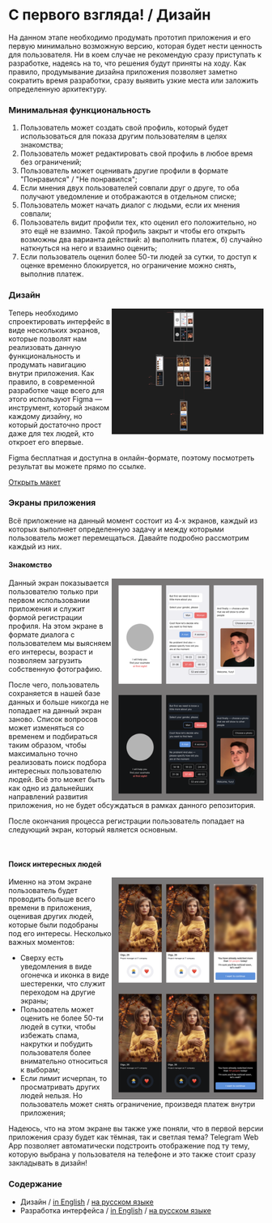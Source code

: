 # С первого взгляда! / Дизайн

На данном этапе необходимо продумать прототип приложения и его первую минимально возможную версию, которая будет нести ценность для пользователя.
Ни в коем случае не рекомендую сразу приступать к разработке, надеясь на то, что решения будут приняты на ходу. Как правило, продумывание дизайна приложения
позволяет заметно сократить время разработки, сразу выявить узкие места или заложить определенную архитектуру.

### Минимальная функциональность

1. Пользователь может создать свой профиль, который будет использоваться для показа другим пользователям в целях знакомства;
2. Пользователь может редактировать свой профиль в любое время без ограничений;
3. Пользователь может оценивать другие профили в формате "Понравился" / "Не понравился";
4. Если мнения двух пользователей совпали друг о друге, то оба получают уведомление и отображаются в отдельном списке;
5. Пользователь может начать диалог с людьми, если их мнения совпали;
6. Пользователь видит профили тех, кто оценил его положительно, но это ещё не взаимно. Такой профиль закрыт и чтобы его открыть возможны два варианта действий: а) выполнить платеж, б) случайно наткнуться на него и взаимно оценить;
7. Если пользователь оценил более 50-ти людей за сутки, то доступ к оценке временно блокируется, но ограничение можно снять, выполнив платеж.

### Дизайн

<img align="right" width="300" height="248" src="../images/design-screenshot.png">

Теперь необходимо спроектировать интерфейс в виде нескольких экранов, которые позволят нам реализовать данную функциональность и продумать навигацию внутри приложения. Как правило, в современной разработке чаще всего для этого используют Figma — инструмент, который знаком каждому дизайну, но который достаточно прост даже для тех людей, кто откроет его впервые.

Figma бесплатная и доступна в онлайн-формате, поэтому посмотреть результат вы можете прямо по ссылке.

[Открыть макет](https://www.figma.com/file/Zg8AVusk4C620Vsvy7uiyu/At-first-sight!?type=design&node-id=0%3A1&mode=design&t=qsCjvDPdpzYcKCqL-1)

### Экраны приложения

Всё приложение на данный момент состоит из 4-х экранов, каждый из которых выполняет определенную задачу и между которыми пользователь может перемещаться.
Давайте подробно рассмотрим каждый из них.

#### Знакомство

<img align="right" width="300" height="438" src="../images/design-welcome-screen.png">

Данный экран показывается пользователю только при первом использовании приложения и служит формой регистрации профиля. На этом экране в формате диалога с пользователем мы выясняем его интересы, возраст и позволяем загрузить собственную фотографию.

После чего, пользователь сохраняется в нашей базе данных и больше никогда не попадает на данный экран заново. Список вопросов может изменяться со временем и подбираться таким образом, чтобы максимально точно реализовать поиск подбора интересных пользователю людей. Всё это может быть как одно из дальнейших направлений развития приложения, но не будет обсуждаться в рамках данного репозитория.

После окончания процесса регистрации пользователь попадает на следующий экран, который является основным.

<br clear="right"/>

#### Поиск интересных людей

<img align="right" width="300" height="438" src="../images/design-match-screen.png">

Именно на этом экране пользователь будет проводить больше всего времени в приложения, оценивая других людей, которые были подобраны под его интересы.
Несколько важных моментов:

- Сверху есть уведомления в виде огонечка и иконка в виде шестеренки, что служит переходом на другие экраны;
- Пользователь может оценить не более 50-ти людей в сутки, чтобы избежать спама, накрутки и побудить пользователя более внимательно относиться к выборам;
- Если лимит исчерпан, то просматривать других людей нельзя. Но пользователь может снять ограничение, произведя платеж внутри приложения;

Надеюсь, что на этом экране вы также уже поняли, что в первой версии приложения сразу будет как тёмная, так и светлая тема? Telegram Web App позволяет автоматически подстроить отображение под ту тему, которую выбрана у пользователя на телефоне и это также стоит сразу закладывать в дизайн!

### Содержание

- Дизайн / [in English](../en/01-design.md) / [на русском языке](./01-design.md)
- Разработка интерфейса / [in English](../en/02-interface.md) / [на русском языке](./02-interface.md)
